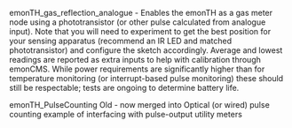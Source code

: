 emonTH_gas_reflection_analogue - Enables the emonTH as a gas meter node using a phototransistor (or other pulse calculated from analogue input). Note that you will need to experiment to get the best position for your sensing apparatus (recommend an IR LED and matched phototransistor) and configure the sketch accordingly. Average and lowest readings are reported as extra inputs to help with calibration through emonCMS. While power requirements are significantly higher than for temperature monitoring (or interrupt-based pulse monitoring) these should still be respectable; tests are ongoing to determine battery life.


emonTH_PulseCounting Old - now merged into Optical (or wired) pulse counting example of interfacing with pulse-output utility meters

